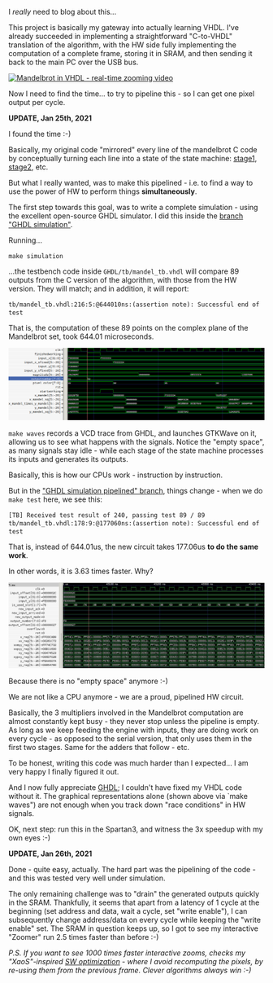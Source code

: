 I *really* need to blog about this...

This project is basically my gateway into actually learning VHDL.
I've already succeeded in implementing a straightforward "C-to-VHDL"
translation of the algorithm, with the HW side fully implementing the
computation of a complete frame, storing it in SRAM, and then sending it
back to the main PC over the USB bus.

[![Mandelbrot in VHDL - real-time zooming video](contrib/snapshotFromVideo.jpg)](https://www.youtube.com/watch?v=yFIbjiOWYFY)

Now I need to find the time... to try to pipeline this - so I can get
one pixel output per cycle.

**UPDATE, Jan 25th, 2021**

I found the time :-)

Basically, my original code "mirrored" every line of the mandelbrot C code
by conceptually turning each line into a state of the state machine:
[stage1](https://github.com/ttsiodras/MandelbrotInVHDL/blob/f07d252dfde2952a797cf9a408ae583f1dcf005a/FPGA-VHDL/Mandelbrot.vhd#L82),
[stage2](https://github.com/ttsiodras/MandelbrotInVHDL/blob/f07d252dfde2952a797cf9a408ae583f1dcf005a/FPGA-VHDL/Mandelbrot.vhd#L93),
etc.

But what I really wanted, was to make this pipelined - i.e. to find a way
to use the power of HW to perform things **simultaneously**.

The first step towards this goal, was to write a complete simulation - using
the excellent open-source GHDL simulator. I did this inside the
[branch "GHDL simulation"](https://github.com/ttsiodras/MandelbrotInVHDL/tree/GHDL_simulation).

Running...

    make simulation

...the testbench code inside `GHDL/tb/mandel_tb.vhdl` will compare 89 outputs
from the C version of the algorithm, with those from the HW version.
They will match; and in addition, it will report:

    tb/mandel_tb.vhdl:216:5:@644010ns:(assertion note): Successful end of test

That is, the computation of these 89 points on the complex plane of the
Mandelbrot set, took 644.01 microseconds.

![The naive, SW-like implementation](contrib/naive.jpg "The naive, SW-like implementation")

`make waves` records a VCD trace from GHDL, and launches GTKWave on it,
allowing us to see what happens with the signals. Notice the "empty space",
as many signals stay idle - while each stage of the state machine processes
its inputs and generates its outputs.

Basically, this is how our CPUs work - instruction by instruction.

But in the ["GHDL simulation pipelined" branch](https://github.com/ttsiodras/MandelbrotInVHDL/tree/GHDL_simulation_pipelined/),
things change - when we do `make test` here, we see this:

    [TB] Received test result of 240, passing test 89 / 89
    tb/mandel_tb.vhdl:178:9:@177060ns:(assertion note): Successful end of test

That is, instead of 644.01us, the new circuit takes 177.06us **to do the same work**.

In other words, it is 3.63 times faster. Why?

![The pipelined implementation](contrib/pipelined.jpg "The pipelined implementation")

Because there is no "empty space" anymore :-)

We are not like a CPU anymore - we are a proud, pipelined HW circuit.

Basically, the 3 multipliers involved in the Mandelbrot computation are almost
constantly kept busy - they never stop unless the pipeline is empty. As long as
we keep feeding the engine with inputs, they are doing work on every cycle - as
opposed to the serial version, that only uses them in the first two stages.
Same for the adders that follow - etc.

To be honest, writing this code was much harder than I expected... I am very happy
I finally figured it out.
 
And I now fully appreciate [GHDL](https://github.com/ghdl/ghdl); I couldn't have
fixed my VHDL code without it. The graphical representations alone (shown above
via `make waves") are not enough when you track down "race conditions" in HW signals.

OK, next step: run this in the Spartan3, and witness the 3x speedup with my
own eyes :-)

**UPDATE, Jan 26th, 2021**

Done - quite easy, actually. The hard part was the
pipelining of the code - and this was tested very well under simulation.

The only remaining challenge was to "drain" the generated outputs quickly
in the SRAM. Thankfully, it seems that apart from a latency of 1 cycle at
the beginning (set address and data, wait a cycle, set "write enable"),
I can subsequently change address/data on every cycle while keeping the 
"write enable" set. The SRAM in question keeps up, so I got to see my
interactive "Zoomer" run 2.5 times faster than before :-)

*P.S. If you want to see 1000 times faster interactive zooms, checks my "XaoS"-inspired
[SW optimization](https://github.com/ttsiodras/MandelbrotSSE) - where I
avoid recomputing the pixels, by re-using them from the previous frame.
Clever algorithms always win :-)*

